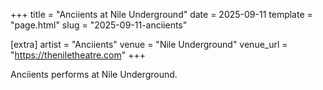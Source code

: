 +++
title = "Anciients at Nile Underground"
date = 2025-09-11
template = "page.html"
slug = "2025-09-11-anciients"

[extra]
artist = "Anciients"
venue = "Nile Underground"
venue_url = "https://theniletheatre.com"
+++

Anciients performs at Nile Underground.
